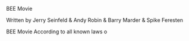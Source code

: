 BEE Movie

Written by Jerry Seinfeld & Andy Robin & Barry Marder & Spike Feresten


BEE Movie
According to all known laws o
